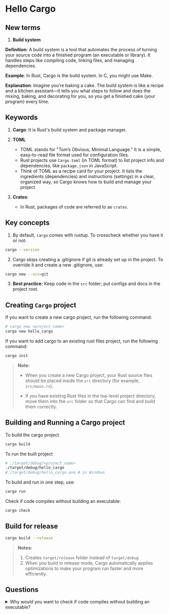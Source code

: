 # Hello Cargo

## New terms
1. **Build system**

**Definition**: A build system is a tool that automates the process of turning your source code into a finished program (an executable or library). It handles steps like compiling code, linking files, and managing dependencies.

**Example**: In Rust, Cargo is the build system. In C, you might use Make.

**Explanation**: Imagine you’re baking a cake. The build system is like a recipe and a kitchen assistant—it tells you what steps to follow and does the mixing, baking, and decorating for you, so you get a finished cake (your program) every time.


## Keywords

1. **Cargo**: It is Rust's build system and package manager.

2. **TOML**
    - TOML stands for "Tom’s Obvious, Minimal Language." It is a simple, easy-to-read file format used for configuration files.
    - Rust projects use `Cargo.toml` (in TOML format) to list project info and dependencies, like `package.json` in JavaScript.
    - Think of TOML as a recipe card for your project. It lists the ingredients (dependencies) and instructions (settings) in a clear, organized way, so Cargo knows how to build and manage your project.

3. **Crates**:
    - In Rust, packages of code are referred to as `crates`.

## Key concepts

1. By default, `cargo` comes with rustup. To crosscheck whether you have it or not:
```bash
cargo --version
```

2. Cargo skips creating a .gitignore if git is already set up in the project. To override it and create a new .gitignore, use:
```bash
cargo new --vcs=git
```

3. **Best practice:** Keep code in the `src` folder; put configs and docs in the project root.

## Creating `Cargo` project

If you want to create a new cargo project, run the following command:
```bash
# cargo new <project_name>
cargo new hello_cargo
```

If you want to add cargo to an existing rust files project, run the following command:

```bash
cargo init
```

> **Note:**  
> - When you create a new Cargo project, your Rust source files should be placed inside the `src` directory (for example, `src/main.rs`).  
> 
> - If you have existing Rust files in the top-level project directory, move them into the `src` folder so that Cargo can find and build them correctly.

## Building and Running a Cargo project

To build the cargo project
```bash
cargo build
```

To run the built project
```bash
# ./target/debug/<project_name>
./target/debug/hello_cargo
#./target/debug/hello_cargo.exe # in Windows
```

To build and run in one step, use:
```bash
cargo run
```

Check if code compiles without building an executable:
```bash
cargo check
```

## Build for release
```bash
cargo build --release
```
> **Notes:**
> 1. Creates `target/release` folder instead of `target/debug`
> 2. When you build in release mode, Cargo automatically applies optimizations to make your program run faster and more efficiently.


## Questions

<details>
<summary>
Why would you want to check if code compiles without building an executable?
</summary>
Sometimes, you just want to quickly check for errors in your code (like syntax or type errors) without spending time generating the final executable file. This is especially useful for large projects where building can take a while. The <code>cargo check</code> command helps you catch mistakes early and speeds up your workflow.
</details>

